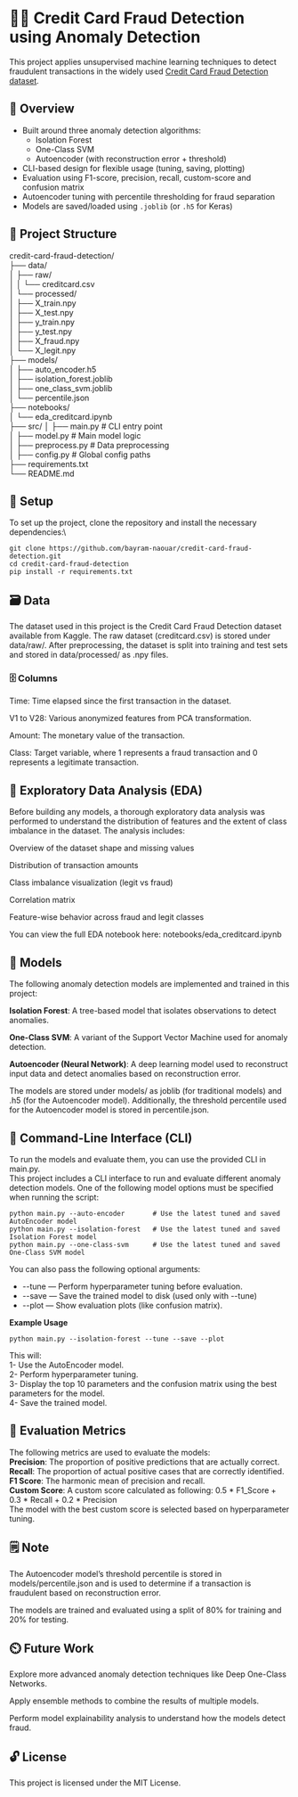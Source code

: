 # 🕵️‍♂️ Credit Card Fraud Detection using Anomaly Detection

This project applies unsupervised machine learning techniques to detect fraudulent transactions in the widely used [Credit Card Fraud Detection dataset](https://www.kaggle.com/datasets/mlg-ulb/creditcardfraud).

## 📌 Overview

- Built around three anomaly detection algorithms:
  - Isolation Forest
  - One-Class SVM
  - Autoencoder (with reconstruction error + threshold)
- CLI-based design for flexible usage (tuning, saving, plotting)
- Evaluation using F1-score, precision, recall, custom-score and confusion matrix
- Autoencoder tuning with percentile thresholding for fraud separation
- Models are saved/loaded using `.joblib` (or `.h5` for Keras)

## 📁 Project Structure

credit-card-fraud-detection/  
├── data/  
│   ├── raw/  
│   │   └── creditcard.csv  
│   └── processed/  
│       ├── X_train.npy  
│       ├── X_test.npy  
│       ├── y_train.npy  
│       ├── y_test.npy  
│       ├── X_fraud.npy  
│       └── X_legit.npy  
├── models/  
│   ├── auto_encoder.h5  
│   ├── isolation_forest.joblib  
│   ├── one_class_svm.joblib  
│   └── percentile.json  
├── notebooks/  
│   └── eda_creditcard.ipynb  
├── src/
│   ├── main.py               # CLI entry point  
│   ├── model.py              # Main model logic  
│   ├── preprocess.py         # Data preprocessing  
│   ├── config.py             # Global config paths  
├── requirements.txt  
└── README.md  

## 🔧 Setup

To set up the project, clone the repository and install the necessary dependencies:\
```
git clone https://github.com/bayram-naouar/credit-card-fraud-detection.git
cd credit-card-fraud-detection
pip install -r requirements.txt
```

## 🗃️ Data

The dataset used in this project is the Credit Card Fraud Detection dataset available from Kaggle. The raw dataset (creditcard.csv) is stored under data/raw/. After preprocessing, the dataset is split into training and test sets and stored in data/processed/ as .npy files.

### 🗄️ Columns

Time: Time elapsed since the first transaction in the dataset.

V1 to V28: Various anonymized features from PCA transformation.

Amount: The monetary value of the transaction.

Class: Target variable, where 1 represents a fraud transaction and 0 represents a legitimate transaction.

## 🧪 Exploratory Data Analysis (EDA)

Before building any models, a thorough exploratory data analysis was performed to understand the distribution of features and the extent of class imbalance in the dataset. The analysis includes:

Overview of the dataset shape and missing values

Distribution of transaction amounts

Class imbalance visualization (legit vs fraud)

Correlation matrix

Feature-wise behavior across fraud and legit classes

You can view the full EDA notebook here: notebooks/eda_creditcard.ipynb

## 💪 Models

The following anomaly detection models are implemented and trained in this project:

**Isolation Forest**: A tree-based model that isolates observations to detect anomalies.

**One-Class SVM**: A variant of the Support Vector Machine used for anomaly detection.

**Autoencoder (Neural Network)**: A deep learning model used to reconstruct input data and detect anomalies based on reconstruction error.

The models are stored under models/ as joblib (for traditional models) and .h5 (for the Autoencoder model). Additionally, the threshold percentile used for the Autoencoder model is stored in percentile.json.

## 🔧 Command-Line Interface (CLI)

To run the models and evaluate them, you can use the provided CLI in main.py.  
This project includes a CLI interface to run and evaluate different anomaly detection models. One of the following model options must be specified when running the script:  
```
python main.py --auto-encoder       # Use the latest tuned and saved AutoEncoder model
python main.py --isolation-forest   # Use the latest tuned and saved Isolation Forest model
python main.py --one-class-svm      # Use the latest tuned and saved One-Class SVM model
```
You can also pass the following optional arguments:  
* --tune — Perform hyperparameter tuning before evaluation.  
* --save — Save the trained model to disk (used only with --tune)  
* --plot — Show evaluation plots (like confusion matrix).

**Example Usage**  
  
`python main.py --isolation-forest --tune --save --plot`  
  
This will:  
1- Use the AutoEncoder model.  
2- Perform hyperparameter tuning.  
3- Display the top 10 parameters and the confusion matrix using the best parameters for the model.  
4- Save the trained model.

## 🥇 Evaluation Metrics

The following metrics are used to evaluate the models:    
**Precision**: The proportion of positive predictions that are actually correct.  
**Recall**: The proportion of actual positive cases that are correctly identified.  
**F1 Score**: The harmonic mean of precision and recall.  
**Custom Score**: A custom score calculated as following: 0.5 * F1_Score + 0.3 * Recall + 0.2 * Precision  
The model with the best custom score is selected based on hyperparameter tuning.

## 🗒️ Note

The Autoencoder model’s threshold percentile is stored in models/percentile.json and is used to determine if a transaction is fraudulent based on reconstruction error.

The models are trained and evaluated using a split of 80% for training and 20% for testing.

## ⏲️ Future Work

Explore more advanced anomaly detection techniques like Deep One-Class Networks.

Apply ensemble methods to combine the results of multiple models.

Perform model explainability analysis to understand how the models detect fraud.

## 🔓 License

This project is licensed under the MIT License.
